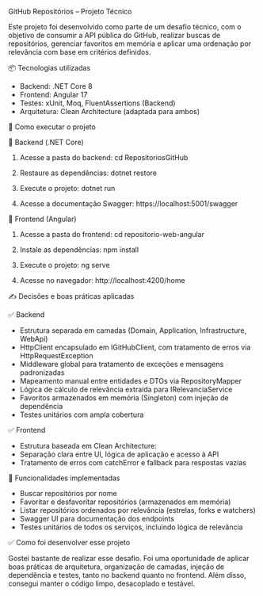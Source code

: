 GitHub Repositórios – Projeto Técnico

Este projeto foi desenvolvido como parte de um desafio técnico, com o objetivo de consumir a API pública do GitHub, realizar buscas de repositórios, gerenciar favoritos em memória e aplicar uma ordenação por relevância com base em critérios definidos.

📦 Tecnologias utilizadas

- Backend: .NET Core 8
- Frontend: Angular 17
- Testes: xUnit, Moq, FluentAssertions (Backend)
- Arquitetura: Clean Architecture (adaptada para ambos)

🚀 Como executar o projeto

🔹 Backend (.NET Core)

1. Acesse a pasta do backend:
   cd RepositoriosGitHub

2. Restaure as dependências:
   dotnet restore

3. Execute o projeto:
   dotnet run

4. Acesse a documentação Swagger:
   https://localhost:5001/swagger

🔹 Frontend (Angular)

1. Acesse a pasta do frontend:
   cd repositorio-web-angular

2. Instale as dependências:
   npm install

3. Execute o projeto:
   ng serve

4. Acesse no navegador:
   http://localhost:4200/home

✍️ Decisões e boas práticas aplicadas

✅ Backend

- Estrutura separada em camadas (Domain, Application, Infrastructure, WebApi)
- HttpClient encapsulado em IGitHubClient, com tratamento de erros via HttpRequestException
- Middleware global para tratamento de exceções e mensagens padronizadas
- Mapeamento manual entre entidades e DTOs via RepositoryMapper
- Lógica de cálculo de relevância extraída para IRelevanciaService
- Favoritos armazenados em memória (Singleton) com injeção de dependência
- Testes unitários com ampla cobertura

✅ Frontend

- Estrutura baseada em Clean Architecture:
- Separação clara entre UI, lógica de aplicação e acesso à API
- Tratamento de erros com catchError e fallback para respostas vazias

📌 Funcionalidades implementadas

- Buscar repositórios por nome
- Favoritar e desfavoritar repositórios (armazenados em memória)
- Listar repositórios ordenados por relevância (estrelas, forks e watchers)
- Swagger UI para documentação dos endpoints
- Testes unitários de todos os serviços, incluindo lógica de relevância

✅ Como foi desenvolver esse projeto

Gostei bastante de realizar esse desafio. Foi uma oportunidade de aplicar boas práticas de arquitetura, organização de camadas, injeção de dependência e testes, tanto no backend quanto no frontend. Além disso, consegui manter o código limpo, desacoplado e testável.

